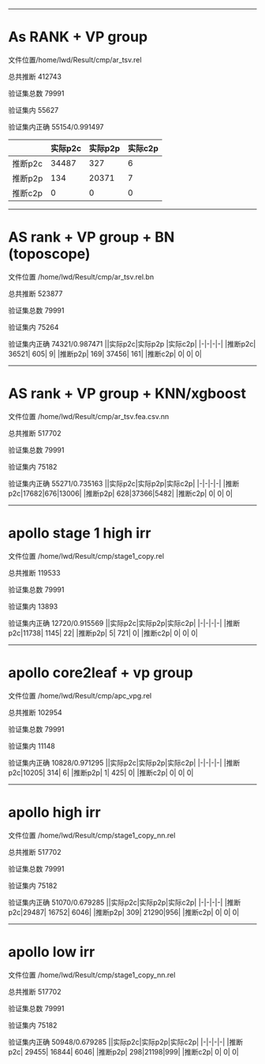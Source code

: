 ***
# As RANK + VP group 
文件位置/home/lwd/Result/cmp/ar_tsv.rel



总共推断 412743

验证集总数 79991

验证集内 55627

验证集内正确 55154/0.991497

||实际p2c| 实际p2p |实际c2p|
|-|-|-|-|
|推断p2c|34487|327|6|
|推断p2p|134|20371|7|
|推断c2p|0|0|0|

***
# AS rank + VP group + BN (toposcope)

文件位置 /home/lwd/Result/cmp/ar_tsv.rel.bn

总共推断  523877

验证集总数 79991

验证集内   75264

验证集内正确 74321/0.987471
||实际p2c|实际p2p |实际c2p|
|-|-|-|-|
|推断p2c| 36521|   605|     9|
|推断p2p|    169| 37456|   161|
|推断c2p|      0|     0|     0|

***
# AS rank + VP group + KNN/xgboost

文件位置 /home/lwd/Result/cmp/ar_tsv.fea.csv.nn

总共推断      517702

验证集总数     79991

验证集内       75182

验证集内正确 55271/0.735163
||实际p2c|实际p2p|实际c2p|
|-|-|-|-|
|推断p2c|17682|676|13006|
|推断p2p|   628|37366|5482|
|推断c2p| 0|    0|     0|

***
# apollo stage 1 high irr

文件位置 /home/lwd/Result/cmp/stage1_copy.rel

总共推断      119533

验证集总数     79991

验证集内       13893

验证集内正确 12720/0.915569
||实际p2c|实际p2p|实际c2p|
|-|-|-|-|
|推断p2c|11738| 1145|  22|
|推断p2p|   5|   721| 0|
|推断c2p| 0|    0|     0|

***
# apollo core2leaf + vp group

文件位置 /home/lwd/Result/cmp/apc_vpg.rel

总共推断      102954

验证集总数     79991

验证集内       11148

验证集内正确 10828/0.971295
||实际p2c|实际p2p|实际c2p|
|-|-|-|-|
|推断p2c|10205| 314|  6|
|推断p2p|   1|   425| 0|
|推断c2p| 0|    0|     0|

***
# apollo high irr

文件位置 /home/lwd/Result/cmp/stage1_copy_nn.rel

总共推断      517702

验证集总数     79991

验证集内       75182

验证集内正确 51070/0.679285
||实际p2c|实际p2p|实际c2p|
|-|-|-|-|
|推断p2c|29487| 16752|  6046|
|推断p2p|   309|   21290|956|
|推断c2p| 0|    0|     0|

***
# apollo low irr

文件位置 /home/lwd/Result/cmp/stage1_copy_nn.rel

总共推断      517702

验证集总数     79991

验证集内       75182

验证集内正确 50948/0.679285
||实际p2c|实际p2p|实际c2p|
|-|-|-|-|
|推断p2c| 29455| 16844|  6046|
|推断p2p|   298|21198|999|
|推断c2p| 0|    0|     0|

